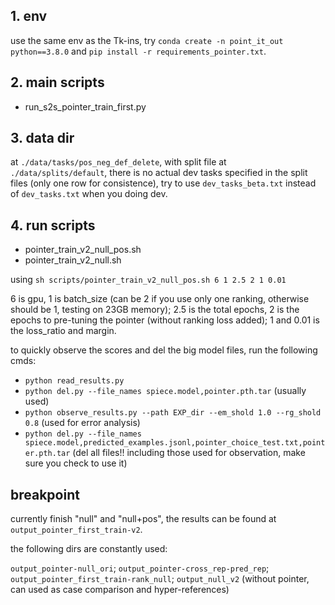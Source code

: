 ## 1. env

use the same env as the Tk-ins, try `conda create -n point_it_out python==3.8.0` and `pip install -r requirements_pointer.txt`.

## 2. main scripts

- run_s2s_pointer_train_first.py

## 3. data dir

at `./data/tasks/pos_neg_def_delete`, with split file at `./data/splits/default`, there is no actual dev tasks specified in the split files (only one row for consistence), try to use `dev_tasks_beta.txt` instead of `dev_tasks.txt` when you doing dev.

## 4. run scripts

- pointer_train_v2_null_pos.sh
- pointer_train_v2_null.sh

using `sh scripts/pointer_train_v2_null_pos.sh 6 1 2.5 2 1 0.01`

6 is gpu, 1 is batch_size (can be 2 if you use only one ranking, otherwise should be 1, testing on 23GB memory);
2.5 is the total epochs, 2 is the epochs to pre-tuning the pointer (without ranking loss added);
1 and 0.01 is the loss_ratio and margin.

to quickly observe the scores and del the big model files, run the following cmds:

- `python read_results.py`
- `python del.py --file_names spiece.model,pointer.pth.tar` (usually used)
- `python observe_results.py --path EXP_dir --em_shold 1.0 --rg_shold 0.8` (used for error analysis)
- `python del.py --file_names spiece.model,predicted_examples.jsonl,pointer_choice_test.txt,pointer.pth.tar` (del all files!! including those used for observation, make sure you check to use it)

## breakpoint

currently finish "null" and "null+pos", the results can be found at `output_pointer_first_train-v2`.

the following dirs are constantly used:

`output_pointer-null_ori`;
`output_pointer-cross_rep-pred_rep`;
`output_pointer_first_train-rank_null`;
`output_null_v2` (without pointer, can used as case comparison and hyper-references)
